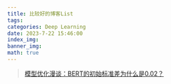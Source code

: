 ```yaml
---
title: 比较好的博客List
tags: 
categories: Deep Learning
date: 2023-7-22 15:46:00
index_img:
banner_img:
math: true
---
```


> [模型优化漫谈：BERT的初始标准差为什么是0.02？](https://kexue.fm/archives/8747)